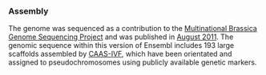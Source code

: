 ### Assembly

The genome was sequenced as a contribution to the [Multinational
Brassica Genome Sequencing
Project](http://www.brassica.info/resource/sequencing.php) and was
published in [August 2011](https://europepmc.org/abstract/MED/21873998).
The genomic sequence within this version of Ensembl includes 193 large
scaffolds assembled by [CAAS-IVF](http://brassicadb.org/brad/), which
have been orientated and assigned to pseudochromosomes using publicly
available genetic markers.
